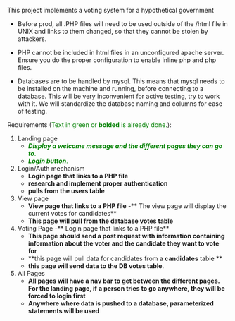 This project implements a voting system for a hypothetical government

- Before prod, all .PHP files will need to be used outside of the /html file in UNIX and links to them changed, so that they cannot be stolen by attackers.

- PHP cannot be included in html files in an unconfigured apache server. Ensure you do the proper configuration to enable inline php and php files. 

- Databases are to be handled by mysql. This means that mysql needs to be installed on the machine and running, before connecting to a database. This will be very inconvenient for active testing, try to work with it. We will standardize the database naming and columns for ease of testing. 

Requirements (<span style="color:green">Text in green or **bolded** is already done.</span>):

1. Landing page
   - <span style="color:green">**_Display a welcome message and the different pages they can go to_**.</span>
   - <span style="color:green">**_Login button_**.</span>
3. Login/Auth mechanism
   - **Login page that links to a PHP file**
   - **research and implement proper authentication**
   - **pulls from the **users** table** 
5. View page
   - **View page that links to a PHP file**
   -** The view page will display the current votes for candidates**
   - **This page will pull from the database **votes** table**
7. Voting Page
   -** Login page that links to a PHP file**
   - **This page should send a post request with information containing information about the voter and the candidate they want to vote for**
   - **this page will pull data for candidates from a **candidates** table **
   - **this page will send data to the DB **votes** table**.
9. All Pages
   - ****All pages will have a nav bar to get between the different pages. For the landing page, if a person tries to go anywhere, they will be forced to login first****
   - **Anywhere where data is pushed to a database, parameterized statements will be used**
